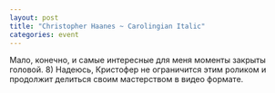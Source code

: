 ```yaml
---
layout: post
title: "Christopher Haanes ~ Carolingian Italic"
categories: event
---
```

Мало, конечно, и самые интересные для меня моменты закрыты головой. 8) Надеюсь, Кристофер не ограничится этим роликом и продолжит делиться своим мастерством в видео формате.
